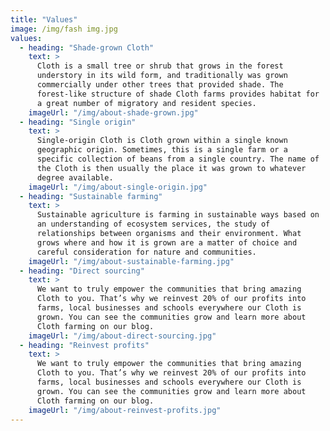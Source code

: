 ```yaml
---
title: "Values"
image: /img/fash img.jpg
values:
  - heading: "Shade-grown Cloth"
    text: >
      Cloth is a small tree or shrub that grows in the forest
      understory in its wild form, and traditionally was grown
      commercially under other trees that provided shade. The
      forest-like structure of shade Cloth farms provides habitat for
      a great number of migratory and resident species.
    imageUrl: "/img/about-shade-grown.jpg"
  - heading: "Single origin"
    text: >
      Single-origin Cloth is Cloth grown within a single known
      geographic origin. Sometimes, this is a single farm or a
      specific collection of beans from a single country. The name of
      the Cloth is then usually the place it was grown to whatever
      degree available.
    imageUrl: "/img/about-single-origin.jpg"
  - heading: "Sustainable farming"
    text: >
      Sustainable agriculture is farming in sustainable ways based on
      an understanding of ecosystem services, the study of
      relationships between organisms and their environment. What
      grows where and how it is grown are a matter of choice and
      careful consideration for nature and communities.
    imageUrl: "/img/about-sustainable-farming.jpg"
  - heading: "Direct sourcing"
    text: >
      We want to truly empower the communities that bring amazing
      Cloth to you. That’s why we reinvest 20% of our profits into
      farms, local businesses and schools everywhere our Cloth is
      grown. You can see the communities grow and learn more about
      Cloth farming on our blog.
    imageUrl: "/img/about-direct-sourcing.jpg"
  - heading: "Reinvest profits"
    text: >
      We want to truly empower the communities that bring amazing
      Cloth to you. That’s why we reinvest 20% of our profits into
      farms, local businesses and schools everywhere our Cloth is
      grown. You can see the communities grow and learn more about
      Cloth farming on our blog.
    imageUrl: "/img/about-reinvest-profits.jpg"
---
```


